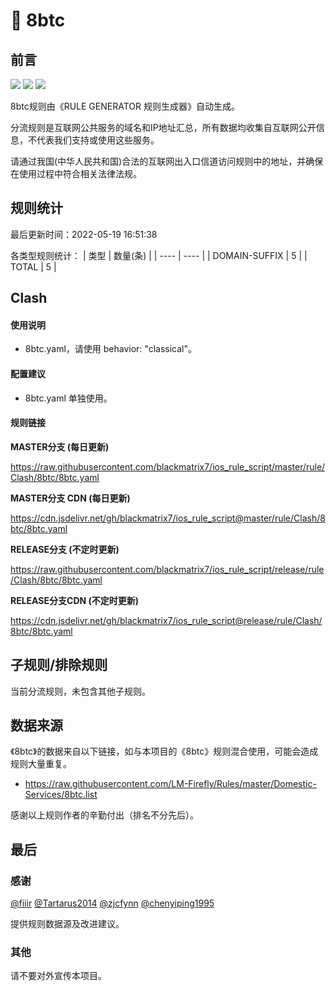 # 🧸 8btc

## 前言

![](https://shields.io/badge/-移除重复规则-ff69b4) ![](https://shields.io/badge/-DOMAIN与DOMAIN--SUFFIX合并-green) ![](https://shields.io/badge/-IP--CIDR(6)合并-blueviolet) 

8btc规则由《RULE GENERATOR 规则生成器》自动生成。

分流规则是互联网公共服务的域名和IP地址汇总，所有数据均收集自互联网公开信息，不代表我们支持或使用这些服务。

请通过我国(中华人民共和国)合法的互联网出入口信道访问规则中的地址，并确保在使用过程中符合相关法律法规。

## 规则统计

最后更新时间：2022-05-19 16:51:38

各类型规则统计：
| 类型 | 数量(条)  | 
| ---- | ----  |
| DOMAIN-SUFFIX | 5  | 
| TOTAL | 5  | 


## Clash 

#### 使用说明
- 8btc.yaml，请使用 behavior: "classical"。

#### 配置建议
- 8btc.yaml 单独使用。

#### 规则链接
**MASTER分支 (每日更新)**

https://raw.githubusercontent.com/blackmatrix7/ios_rule_script/master/rule/Clash/8btc/8btc.yaml

**MASTER分支 CDN (每日更新)**

https://cdn.jsdelivr.net/gh/blackmatrix7/ios_rule_script@master/rule/Clash/8btc/8btc.yaml

**RELEASE分支 (不定时更新)**

https://raw.githubusercontent.com/blackmatrix7/ios_rule_script/release/rule/Clash/8btc/8btc.yaml

**RELEASE分支CDN (不定时更新)**

https://cdn.jsdelivr.net/gh/blackmatrix7/ios_rule_script@release/rule/Clash/8btc/8btc.yaml

## 子规则/排除规则


当前分流规则，未包含其他子规则。

## 数据来源

《8btc》的数据来自以下链接，如与本项目的《8btc》规则混合使用，可能会造成规则大量重复。

- https://raw.githubusercontent.com/LM-Firefly/Rules/master/Domestic-Services/8btc.list


感谢以上规则作者的辛勤付出（排名不分先后）。

## 最后

### 感谢

[@fiiir](https://github.com/fiiir) [@Tartarus2014](https://github.com/Tartarus2014) [@zjcfynn](https://github.com/zjcfynn) [@chenyiping1995](https://github.com/chenyiping1995) 

提供规则数据源及改进建议。

### 其他

请不要对外宣传本项目。